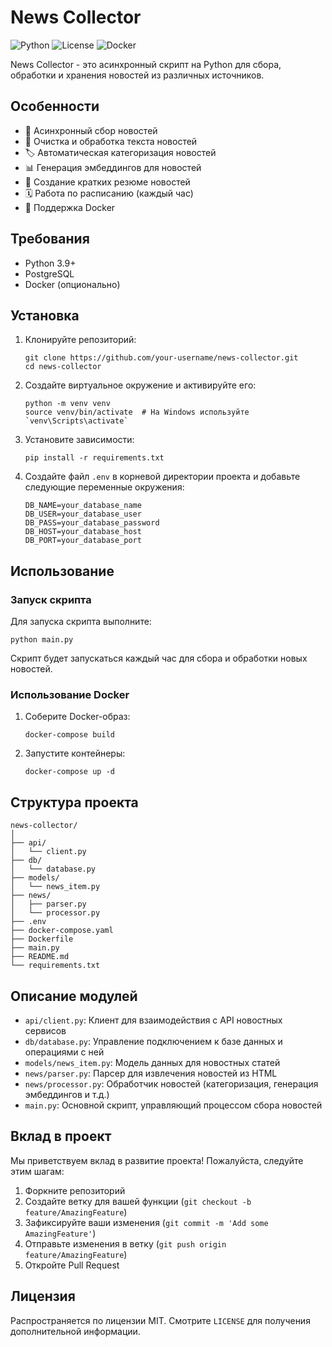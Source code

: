 # News Collector

![Python](https://img.shields.io/badge/python-3.9-blue.svg)
![License](https://img.shields.io/badge/license-MIT-green.svg)
![Docker](https://img.shields.io/badge/docker-compatible-brightgreen.svg)

News Collector - это асинхронный скрипт на Python для сбора, обработки и хранения новостей из различных источников.

## Особенности

- 🔄 Асинхронный сбор новостей
- 🧹 Очистка и обработка текста новостей
- 🏷️ Автоматическая категоризация новостей
- 📊 Генерация эмбеддингов для новостей
- 📝 Создание кратких резюме новостей
- 🗓️ Работа по расписанию (каждый час)
- 🐳 Поддержка Docker

## Требования

- Python 3.9+
- PostgreSQL
- Docker (опционально)

## Установка

1. Клонируйте репозиторий:
   ```
   git clone https://github.com/your-username/news-collector.git
   cd news-collector
   ```

2. Создайте виртуальное окружение и активируйте его:
   ```
   python -m venv venv
   source venv/bin/activate  # На Windows используйте `venv\Scripts\activate`
   ```

3. Установите зависимости:
   ```
   pip install -r requirements.txt
   ```

4. Создайте файл `.env` в корневой директории проекта и добавьте следующие переменные окружения:
   ```
   DB_NAME=your_database_name
   DB_USER=your_database_user
   DB_PASS=your_database_password
   DB_HOST=your_database_host
   DB_PORT=your_database_port
   ```

## Использование

### Запуск скрипта

Для запуска скрипта выполните:

```
python main.py
```

Скрипт будет запускаться каждый час для сбора и обработки новых новостей.

### Использование Docker

1. Соберите Docker-образ:
   ```
   docker-compose build
   ```

2. Запустите контейнеры:
   ```
   docker-compose up -d
   ```

## Структура проекта

```
news-collector/
│
├── api/
│   └── client.py
├── db/
│   └── database.py
├── models/
│   └── news_item.py
├── news/
│   ├── parser.py
│   └── processor.py
├── .env
├── docker-compose.yaml
├── Dockerfile
├── main.py
├── README.md
└── requirements.txt
```

## Описание модулей

- `api/client.py`: Клиент для взаимодействия с API новостных сервисов
- `db/database.py`: Управление подключением к базе данных и операциями с ней
- `models/news_item.py`: Модель данных для новостных статей
- `news/parser.py`: Парсер для извлечения новостей из HTML
- `news/processor.py`: Обработчик новостей (категоризация, генерация эмбеддингов и т.д.)
- `main.py`: Основной скрипт, управляющий процессом сбора новостей

## Вклад в проект

Мы приветствуем вклад в развитие проекта! Пожалуйста, следуйте этим шагам:

1. Форкните репозиторий
2. Создайте ветку для вашей функции (`git checkout -b feature/AmazingFeature`)
3. Зафиксируйте ваши изменения (`git commit -m 'Add some AmazingFeature'`)
4. Отправьте изменения в ветку (`git push origin feature/AmazingFeature`)
5. Откройте Pull Request

## Лицензия

Распространяется по лицензии MIT. Смотрите `LICENSE` для получения дополнительной информации.

